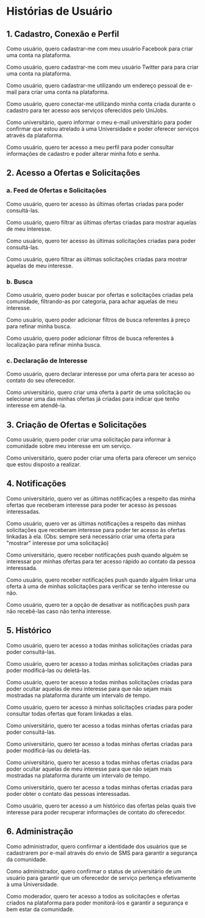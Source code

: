 # Histórias de Usuário

## 1. Cadastro, Conexão e Perfil

Como usuário, quero cadastrar-me com meu usuário Facebook para criar uma conta na plataforma.

Como usuário, quero cadastrar-me com meu usuário Twitter para para criar uma conta na plataforma. 

Como usuário, quero cadastrar-me utilizando um endereço pessoal de e-mail para criar uma conta na plataforma.

Como usuário, quero conectar-me utilizando minha conta criada durante o cadastro para ter acesso aos serviços oferecidos pelo UniJobs.

Como universitário, quero informar o meu e-mail universitário para poder confirmar que estou atrelado à uma Universidade e poder oferecer serviços através da plataforma.

Como usuário, quero ter acesso a meu perfil para poder consultar informações de cadastro e poder alterar minha foto e senha.

## 2. Acesso a Ofertas e Solicitações

### a. Feed de Ofertas e Solicitações 

Como usuário, quero ter acesso às últimas ofertas criadas para poder consultá-las.

Como usuário, quero filtrar as últimas ofertas criadas para mostrar aquelas de meu interesse. 

Como usuário, quero ter acesso às últimas solicitações criadas para poder consultá-las. 

Como usuário, quero filtrar as últimas solicitações criadas para mostrar aquelas de meu interesse. 

### b. Busca

Como usuário, quero poder buscar por ofertas e solicitações criadas pela comunidade, filtrando-as por categoria, para achar aquelas de meu interesse.

Como usuário, quero poder adicionar filtros de busca referentes à preço para refinar minha busca.

Como usuário, quero poder adicionar filtros de busca referentes à localização para refinar minha busca.

### c. Declaração de Interesse

Como usuário, quero declarar interesse por uma oferta para ter acesso ao contato do seu oferecedor.

Como universitário, quero criar uma oferta à partir de uma solicitação ou selecionar uma das minhas ofertas já criadas para indicar que tenho interesse em atendê-la.

## 3. Criação de Ofertas e Solicitações

Como usuário, quero poder criar uma solicitação para informar à comunidade sobre meu interesse em um serviço.

Como universitário, quero poder criar uma oferta para oferecer um serviço que estou disposto a realizar. 

## 4. Notificações

Como universitário, quero ver as últimas notificações a respeito das minha ofertas que receberam interesse para poder ter acesso às pessoas interessadas. 

Como usuário, quero ver as últimas notificações a respeito das minhas solicitações que receberam interesse para poder ter acesso às ofertas linkadas à ela. (Obs: sempre será necessário criar uma oferta para "mostrar" interesse por uma solicitação)

Como universitário, quero receber notificações push quando alguém se interessar por minhas ofertas para ter acesso rápido ao contato da pessoa interessada.

Como usuário, quero receber notificações push quando alguém linkar uma oferta à uma de minhas solicitações para verificar se tenho interesse ou não.

Como usuário, quero ter a opção de desativar as notificações push para não recebê-las caso não tenha interesse.

## 5. Histórico

Como usuário, quero ter acesso a todas minhas solicitações criadas para poder consultá-las.

Como usuário, quero ter acesso a todas minhas solicitações criadas para poder modificá-las ou deletá-las.

Como usuário, quero ter acesso a todas minhas solicitações criadas para poder ocultar aquelas de meu interesse para que não sejam mais mostradas na plataforma durante um intervalo de tempo.

Como usuário, quero ter acesso à minhas solicitações criadas para poder consultar todas ofertas que foram linkadas a elas.

Como universitário, quero ter acesso a todas minhas ofertas criadas para poder consultá-las.

Como universitário, quero ter acesso a todas minhas ofertas criadas para poder modificá-las ou deletá-las.

Como universitário, quero ter acesso a todas minhas ofertas criadas para poder ocultar aquelas de meu interesse para que não sejam mais mostradas na plataforma durante um intervalo de tempo.

Como universitário, quero ter acesso a todas minhas ofertas criadas para poder obter o  contato das pessoas interessadas.

Como usuário, quero ter acesso a um histórico das ofertas pelas quais tive interesse para poder recuperar informações de contato do oferecedor.

## 6. Administração

Como administrador, quero confirmar a identidade dos usuários que se cadastrarem por e-mail através do envio de SMS para garantir a segurança da comunidade.

Como administrador, quero confirmar o status de universitário de um usuário para garantir que um oferecedor de serviço pertença efetivamente à uma Universidade. 

Como moderador, quero ter acesso a todos as solicitações e ofertas criados na plataforma para poder monitorá-los e garantir a segurança e bem estar da comunidade.















